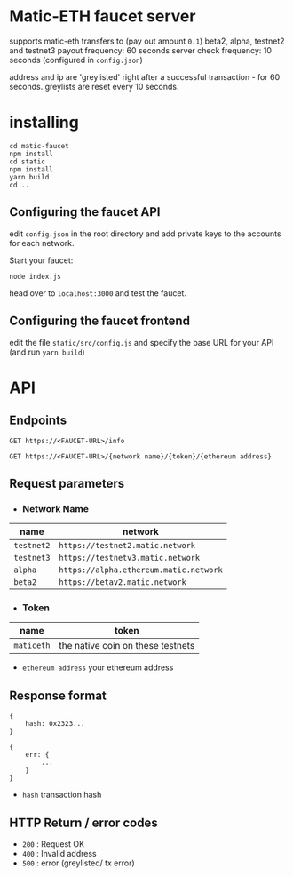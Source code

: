 # Matic-ETH faucet server

supports matic-eth transfers to (pay out amount `0.1`) beta2, alpha, testnet2 and testnet3
payout frequency: 60 seconds
server check frequency: 10 seconds
(configured in `config.json`)

address and ip are 'greylisted' right after a successful transaction - for 60 seconds. greylists are reset every 10 seconds.

# installing

```
cd matic-faucet
npm install
cd static
npm install
yarn build
cd ..
```

## Configuring the faucet API

edit ```config.json``` in the root directory and add private keys to the accounts for each network.

Start your faucet:

```
node index.js
```
head over to `localhost:3000` and test the faucet.

## Configuring the faucet frontend

edit the file `static/src/config.js` and specify the base URL for your API (and run `yarn build`)

# API


## Endpoints

```GET https://<FAUCET-URL>/info```

```GET https://<FAUCET-URL>/{network name}/{token}/{ethereum address}```

## Request parameters

- ### Network Name
|name|network|
|---|---|
|`testnet2`|`https://testnet2.matic.network`|
|`testnet3`|`https://testnetv3.matic.network`|
|`alpha`|`https://alpha.ethereum.matic.network`|
|`beta2`|`https://betav2.matic.network`|

- ### Token
|name|token|
|---|---|
|`maticeth`|the native coin on these testnets|


- ```ethereum address``` your ethereum address


## Response format
```
{ 
	hash: 0x2323... 
}
```
```
{
	err: {
		...
	}
}
```
* `hash` transaction hash 

## HTTP Return / error codes

* `200` : Request OK
* `400` : Invalid address
* `500` : error (greylisted/ tx error)